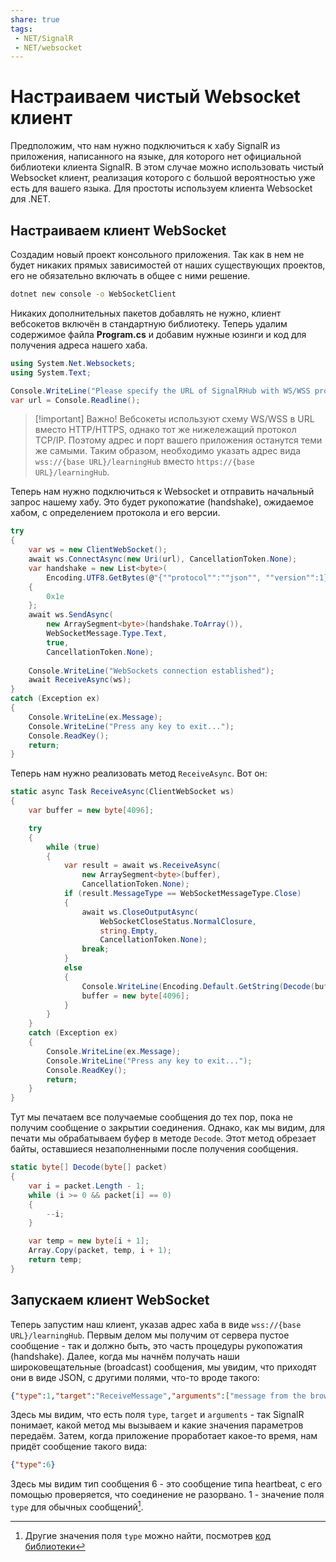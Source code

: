 ```yaml
---
share: true
tags:
 - NET/SignalR
 - NET/websocket
---
```

# Настраиваем чистый Websocket клиент
Предположим, что нам нужно подключиться к хабу SignalR из приложения, написанного на языке, для которого нет официальной библиотеки клиента SignalR. В этом случае можно использовать чистый Websocket клиент, реализация которого с большой вероятностью уже есть для вашего языка.
Для простоты используем клиента Websocket для .NET.
## Настраиваем клиент WebSocket
Создадим новый проект консольного приложения. Так как в нем не будет никаких прямых зависимостей от наших существующих проектов, его не обязательно включать в общее с ними решение.
```bash
dotnet new console -o WebSocketClient
```
Никаких дополнительных пакетов добавлять не нужно, клиент вебсокетов включён в стандартную библиотеку.
Теперь удалим содержимое файла **Program.cs** и добавим нужные юзинги и код для получения адреса нашего хаба.
```csharp
using System.Net.Websockets;
using System.Text;

Console.WriteLine("Please specify the URL of SignalRHub with WS/WSS protocol");
var url = Console.Readline();
```
> [!important] Важно!
> Вебсокеты используют схему WS/WSS в URL вместо HTTP/HTTPS, однако тот же нижележащий протокол TCP/IP. Поэтому адрес и порт вашего приложения останутся теми же самыми.  Таким образом, необходимо указать адрес вида `wss://{base URL}/learningHub` вместо `https://{base URL}/learningHub`.

Теперь нам нужно подключиться к Websocket и отправить начальный запрос нашему хабу. Это будет рукопожатие (handshake), ожидаемое хабом, с определением протокола и его версии.
```csharp
try
{
	var ws = new ClientWebSocket();
	await ws.ConnectAsync(new Uri(url), CancellationToken.None);
	var handshake = new List<byte>(
		Encoding.UTF8.GetBytes(@"{""protocol"":""json"", ""version"":1}"))
	{
		0x1e
	};
	await ws.SendAsync(
		new ArraySegment<byte>(handshake.ToArray()),
		WebSocketMessage.Type.Text,
		true,
		CancellationToken.None);
	
	Console.WriteLine("WebSockets connection established");
	await ReceiveAsync(ws);
}
catch (Exception ex)
{
	Console.WriteLine(ex.Message);
	Console.WriteLine("Press any key to exit...");
	Console.ReadKey();
	return;
}
```
Теперь нам нужно реализовать метод `ReceiveAsync`. Вот он:
```csharp
static async Task ReceiveAsync(ClientWebSocket ws)
{
	var buffer = new byte[4096];

	try
	{
		while (true)
		{
			var result = await ws.ReceiveAsync(
				new ArraySegment<byte>(buffer),
				CancellationToken.None);
			if (result.MessageType == WebSocketMessageType.Close)
			{
				await ws.CloseOutputAsync(
					WebSocketCloseStatus.NormalClosure,
					string.Empty,
					CancellationToken.None);
				break;
			}
			else
			{
				Console.WriteLine(Encoding.Default.GetString(Decode(buffer)));
				buffer = new byte[4096];
			}
		}
	}
	catch (Exception ex)
	{
		Console.WriteLine(ex.Message);
		Console.WriteLine("Press any key to exit...");
		Console.ReadKey();
		return;
	}
}
```
Тут мы печатаем все получаемые сообщения до тех пор, пока не получим сообщение о закрытии соединения. Однако, как мы видим, для печати мы обрабатываем буфер в методе `Decode`. Этот метод обрезает байты, оставшиеся незаполненными после получения сообщения.
```csharp
static byte[] Decode(byte[] packet)
{
	var i = packet.Length - 1;
	while (i >= 0 && packet[i] == 0)
	{
		--i;
	}

	var temp = new byte[i + 1];
	Array.Copy(packet, temp, i + 1);
	return temp;
}
```
## Запускаем клиент WebSocket
Теперь запустим наш клиент, указав адрес хаба в виде  `wss://{base URL}/learningHub`.  Первым делом мы получим от сервера пустое сообщение - так и должно быть, это часть процедуры рукопожатия (handshake). 
Далее, когда мы начнём получать наши широковещательные (broadcast) сообщения, мы увидим, что приходят они в виде JSON, с другими полями, что-то вроде такого:
```json
{"type":1,"target":"ReceiveMessage","arguments":["message from the browser"]}
```
Здесь мы видим, что есть поля `type`, `target` и `arguments` - так SignalR понимает, какой метод мы вызываем и какие значения параметров передаём.
Затем, когда приложение проработает какое-то время, нам придёт сообщение такого вида:
```json
{"type":6}
```
Здесь мы видим тип сообщения 6 - это сообщение типа heartbeat, с его помощью проверяется, что соединение не разорвано. 1 - значение поля `type` для обычных сообщений[^1].

[^1]: Другие значения поля `type` можно найти, посмотрев [код библиотеки](https://github.com/dotnet/aspnetcore/tree/main/src/SignalR)